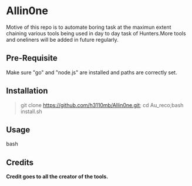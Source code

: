 # Allin0ne

Motive of this repo is to automate boring task at the maximun extent chaining various tools being used in day to day task of Hunters.More tools and oneliners will be added in future regularly.

Pre-Requisite
---
Make sure "go" and "node.js" are installed and paths are correctly set.


Installation
---
> git clone https://github.com/h3110mb/Allin0ne.git; cd Au_reco;bash install.sh


Usage
---
bash

Credits
---
**Credit goes to all the creator of the tools.**
